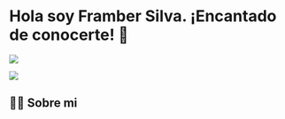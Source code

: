 # Hola soy Framber Silva. ¡Encantado de conocerte! 👋

[![](https://img.shields.io/badge/LinkedIn-0077B5?style=for-the-badge&logo=linkedin&logoColor=white)](https://www.linkedin.com/in/frambersilva/)

[![](https://img.shields.io/badge/Página_Web-yelow?style=for-the-badge&logo=medium&logoColor=white)](https://www.frambersilva.com/)

## :man_technologist: Sobre mi
